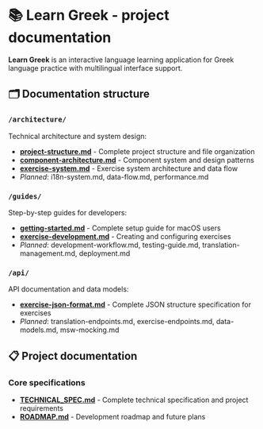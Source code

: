 # 📚 Learn Greek - project documentation

**Learn Greek** is an interactive language learning application for Greek language practice with multilingual interface support.

## 🗂️ Documentation structure

### `/architecture/`

Technical architecture and system design:

- [**project-structure.md**](architecture/project-structure.md) - Complete project structure and file organization
- [**component-architecture.md**](architecture/component-architecture.md) - Component system and design patterns
- [**exercise-system.md**](architecture/exercise-system.md) - Exercise system architecture and data flow
- _Planned_: i18n-system.md, data-flow.md, performance.md

### `/guides/`

Step-by-step guides for developers:

- [**getting-started.md**](guides/getting-started.md) - Complete setup guide for macOS users
- [**exercise-development.md**](guides/exercise-development.md) - Creating and configuring exercises
- _Planned_: development-workflow.md, testing-guide.md, translation-management.md, deployment.md

### `/api/`

API documentation and data models:

- [**exercise-json-format.md**](exercise-json-format.md) - Complete JSON structure specification for exercises
- _Planned_: translation-endpoints.md, exercise-endpoints.md, data-models.md, msw-mocking.md

## 📋 Project documentation

### Core specifications

- [**TECHNICAL_SPEC.md**](TECHNICAL_SPEC.md) - Complete technical specification and project requirements
- [**ROADMAP.md**](ROADMAP.md) - Development roadmap and future plans
